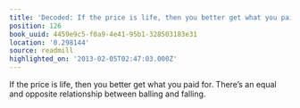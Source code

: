 ```yaml
---
title: 'Decoded: If the price is life, then you better get what you paid for.…'
position: 126
book_uuid: 4459e9c5-f0a9-4e41-95b1-328503183e31
location: '0.298144'
source: readmill
highlighted_on: '2013-02-05T02:47:03.000Z'
---
```


If the price is life, then you better get what you paid for. There’s an equal and opposite relationship between balling and falling.